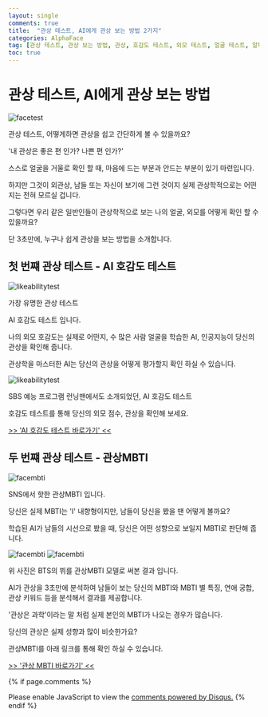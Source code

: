 ```yaml
---
layout: single
comments: true
title:  "관상 테스트, AI에게 관상 보는 방법 2가지"
categories: AlphaFace
tag: [관상 테스트, 관상 보는 방법, 관상, 호감도 테스트, 외모 테스트, 얼굴 테스트, 알파페이스, alphaface]
toc: true
---
```



  <!-- Google addsense -->
  <script async src="https://pagead2.googlesyndication.com/pagead/js/adsbygoogle.js?client=ca-pub-2367691231152778"
    crossorigin="anonymous"></script>
  <!-- 상단 2개 -->
  <ins class="adsbygoogle" style="display:block" data-ad-client="ca-pub-2367691231152778" data-ad-slot="7442206282"
    data-ad-format="auto" data-full-width-responsive="true"></ins>
  <script>
    (adsbygoogle = window.adsbygoogle || []).push({});
  </script>


# 관상 테스트, AI에게 관상 보는 방법

![facetest](/assets/img/34-1.jpg)

관상 테스트, 어떻게하면 관상을 쉽고 간단하게 볼 수 있을까요?

'내 관상은 좋은 편 인가? 나쁜 편 인가?'

스스로 얼굴을 거울로 확인 할 때, 마음에 드는 부분과 안드는 부분이 있기 마련입니다.

하지만 그것이 외관상, 남들 또는 자신이 보기에 그런 것이지 실제 관상학적으로는 어떤지는 전혀 모르실 겁니다.

그렇다면 우리 같은 일반인들이 관상학적으로 보는 나의 얼굴, 외모를 어떻게 확인 할 수 있을까요?

단 3초만에, 누구나 쉽게 관상을 보는 방법을 소개합니다.


## 첫 번쨰 관상 테스트 - AI 호감도 테스트

![likeabilitytest](/assets/img/34-3.jpg)

가장 유명한 관상 테스트

AI 호감도 테스트 입니다.

나의 외모 호감도는 실제로 어떤지, 수 많은 사람 얼굴을 학습한 AI, 인공지능이 당신의 관상을 확인해 줍니다.

관상학을 마스터한 AI는 당신의 관상을 어떻게 평가할지 확인 하실 수 있습니다.

![likeabilitytest](/assets/img/30-1.jpg)

SBS 예능 프로그램 런닝맨에서도 소개되었던, AI 호감도 테스트

호감도 테스트를 통해 당신의 외모 점수, 관상을 확인해 보세요.

<a href="https://alphaface-ai.com/likeabilitytest/">>> 'AI 호감도 테스트 바로가기' <<</a>


## 두 번쨰 관상 테스트 - 관상MBTI

![facembti](/assets/img/36-2.jpg)

SNS에서 핫한 관상MBTI 입니다.

당신은 실제 MBTI는 'I' 내향형이지만, 남들이 당신을 봤을 땐 어떻게 볼까요?

학습된 AI가 남들의 시선으로 봤을 때, 당신은 어떤 성향으로 보일지 MBTI로 판단해 줍니다.

![facembti](/assets/img/35-3.jpg)
![facembti](/assets/img/35-4.jpg)

위 사진은 BTS의 뷔를 관상MBTI 모델로 써본 결과 입니다.

AI가 관상을 3초만에 분석하여 남들이 보는 당신의 MBTI와 MBTI 별 특징, 연애 궁합, 관상 키워드 등을 분석해서 결과를 제공합니다.

'관상은 과학'이라는 말 처럼 실제 본인의 MBTI가 나오는 경우가 많습니다.

당신의 관상은 실제 성향과 많이 비슷한가요?

관상MBTI를 아래 링크를 통해 확인 하실 수 있습니다.

<a href="https://alphaface-ai.com/facembti/">>> '관상 MBTI 바로가기' <<</a>


  <!-- Google addsense -->
  <script async src="https://pagead2.googlesyndication.com/pagead/js/adsbygoogle.js?client=ca-pub-2367691231152778"
    crossorigin="anonymous"></script>
  <!-- alphaface.footer.add -->
  <ins class="adsbygoogle" style="display:block" data-ad-client="ca-pub-2367691231152778" data-ad-slot="8141421734"
    data-ad-format="auto" data-full-width-responsive="true"></ins>
  <script>
    (adsbygoogle = window.adsbygoogle || []).push({});
  </script>


{% if page.comments %}
<div id="disqus_thread"></div>
<script>
    /**
    *  RECOMMENDED CONFIGURATION VARIABLES: EDIT AND UNCOMMENT THE SECTION BELOW TO INSERT DYNAMIC VALUES FROM YOUR PLATFORM OR CMS.
    *  LEARN WHY DEFINING THESE VARIABLES IS IMPORTANT: https://disqus.com/admin/universalcode/#configuration-variables    */
    
    var disqus_config = function () {
    this.page.url = "{{ page.url | absolute_url }};";  // Replace PAGE_URL with your page's canonical URL variable
    this.page.identifier = "{{ page.id }}";; // Replace PAGE_IDENTIFIER with your page's unique identifier variable
    };
    
    (function() { // DON'T EDIT BELOW THIS LINE
    var d = document, s = d.createElement('script');
    s.src = 'https://alphafaceblog.disqus.com/embed.js';
    s.setAttribute('data-timestamp', +new Date());
    (d.head || d.body).appendChild(s);
    })();
</script>
<noscript>Please enable JavaScript to view the <a href="https://disqus.com/?ref_noscript">comments powered by Disqus.</a></noscript>
{% endif %}